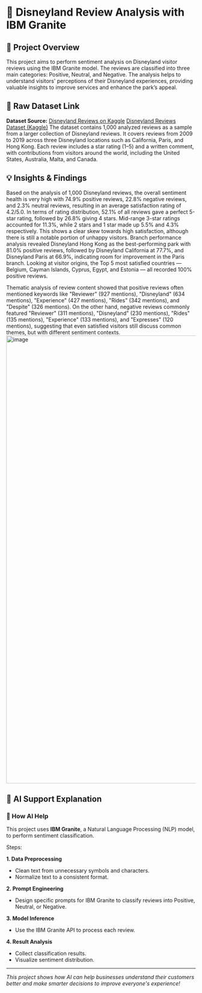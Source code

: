 # 🎢 Disneyland Review Analysis with IBM Granite

## 📝 Project Overview
  This project aims to perform sentiment analysis on Disneyland visitor reviews using the IBM Granite model. The reviews are classified into three main categories: Positive, Neutral, and Negative. The analysis helps to understand visitors' perceptions of their Disneyland experiences, providing valuable insights to improve services and enhance the park’s appeal.

## 🔗 Raw Dataset Link

**Dataset Source:** [Disneyland Reviews on Kaggle](https://www.kaggle.com/datasets/arushchillar/disneyland-reviews)
[Disneyland Reviews Dataset (Kaggle)](https://www.kaggle.com/datasets/erikvdven/disneyland-reviews)
  The dataset contains 1,000 analyzed reviews as a sample from a larger collection of Disneyland reviews. It covers reviews from 2009 to 2019 across three Disneyland locations such as California, Paris, and Hong Kong. Each review includes a star rating (1–5) and a written comment, with contributions from visitors around the world, including the United States, Australia, Malta, and Canada.

## 💡 Insights & Findings

  Based on the analysis of 1,000 Disneyland reviews, the overall sentiment health is very high with 74.9% positive reviews, 22.8% negative reviews, and 2.3% neutral reviews, resulting in an average satisfaction rating of 4.2/5.0. In terms of rating distribution, 52.1% of all reviews gave a perfect 5-star rating, followed by 26.8% giving 4 stars. Mid-range 3-star ratings accounted for 11.3%, while 2 stars and 1 star made up 5.5% and 4.3% respectively. This shows a clear skew towards high satisfaction, although there is still a notable portion of unhappy visitors. Branch performance analysis revealed Disneyland Hong Kong as the best-performing park with 81.0% positive reviews, followed by Disneyland California at 77.7%, and Disneyland Paris at 66.9%, indicating room for improvement in the Paris branch. Looking at visitor origins, the Top 5 most satisfied countries — Belgium, Cayman Islands, Cyprus, Egypt, and Estonia — all recorded 100% positive reviews.

  Thematic analysis of review content showed that positive reviews often mentioned keywords like "Reviewer" (927 mentions), "Disneyland" (634 mentions), "Experience" (427 mentions), "Rides" (342 mentions), and "Despite" (326 mentions). On the other hand, negative reviews commonly featured "Reviewer" (311 mentions), "Disneyland" (230 mentions), "Rides" (135 mentions), "Experience" (133 mentions), and "Expresses" (120 mentions), suggesting that even satisfied visitors still discuss common themes, but with different sentiment contexts.
  <img width="1590" height="1190" alt="image" src="https://github.com/user-attachments/assets/90cc090a-2fb1-4a0c-9fe0-cbc6a3a93366" />


## 🤖 AI Support Explanation

### 🧠 How AI Help

This project uses **IBM Granite**, a Natural Language Processing (NLP) model, to perform sentiment classification.

Steps:

**1. Data Preprocessing**

- Clean text from unnecessary symbols and characters.
- Normalize text to a consistent format.

**2. Prompt Engineering**

- Design specific prompts for IBM Granite to classify reviews into Positive, Neutral, or Negative.

**3. Model Inference**

- Use the IBM Granite API to process each review.

**4. Result Analysis**

- Collect classification results.
- Visualize sentiment distribution.
---

*This project shows how AI can help businesses understand their customers better and make smarter decisions to improve everyone's experience!*
